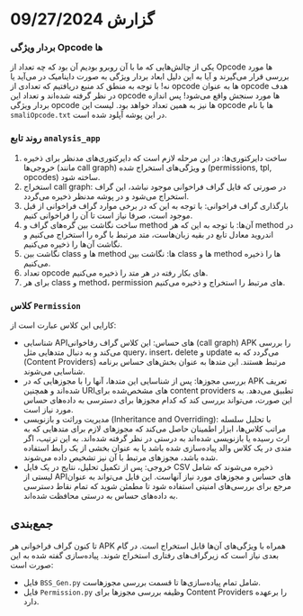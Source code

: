 # گزارش 09/27/2024
### بردار ویژگی Opcode ها
یکی از چالش‌هایی که ما با آن روبرو بودیم آن بود که چه تعداد از Opcode ها مورد بررسی قرار می‌گیرند و آیا به این دلیل ابعاد بردار ویژگی به صورت داینامیک در می‌آید یا نه! با توجه به منطق کد منبع دریافتیم که تعدادی از opcode ها به عنوان opcode هدف در نظر گرفته شده‌اند و تعداد این opcode ها مورد سنجش واقع می‌شود! پس اندازه بردار ویژگی opcode ها نیز به همین تعداد خواهد بود. لیست این opcode ها با نام `smaliOpcode.txt` در این پوشه آپلود شده است.

### روند تابع `analysis_app`
1. ساخت دایرکتوری‌ها: در این مرحله لازم است که دایرکتوری‌های مدنظر برای ذخیره خروجی‌ها (مانند call graph) و ویژگی‌های استخراج شده (permissions, tpl, opcodes) ساخته شود.
2. استخراج call graph: در صورتی که فایل گراف فراخوانی موجود نباشد، این گراف استخراج می‌شود و در پوشه مدنظر ذخیره می‌گردد.
3. بارگذاری گراف فراخوانی: با توجه به این که در برخی موارد گراف فراخوانی از قبل موجود است، صرفا نیاز است تا آن را فراخوانی کنیم.
4. ساخت نگاشت بین گره‌های گراف و method آن‌ها: با توجه به این که هر method در اندروید معادل تابع در بقیه زبان‌هاست، متد مرتبط با گره را استخراج می‌کنیم و نگاشت آن‌ها را ذخیره می‌کنیم.
5. نگاشت بین class ها و method ها: نگاشت بین class ها و method ها را ذخیره می‌کنیم.
6. تعداد opcode های بکار رفته در هر متد را ذخیره می‌کنیم.
7. برای هر class و method، permission های مرتبط را استخراج و ذخیره می‌کنیم.


### کلاس `Permission`
کارایی این کلاس عبارت است از:
- شناسایی APIهای حساس: این کلاس گراف رفاخوانی (call graph) APK را بررسی می‌کند و به دنبال متدهایی مثل query، insert، delete و update می‌گردد که به (Content Providers) مرتبط هستند. این متدها به عنوان بخش‌های حساس برنامه شناسایی می‌شوند.
- بررسی مجوزها: پس از شناسایی این متدها، آنها را با مجوزهایی که در APK تعریف شده‌اند و همچنین URIهای مشخص‌شده برای content providers تطبیق می‌دهد. به این صورت، می‌تواند بررسی کند که کدام مجوزها برای دسترسی به داده‌های حساس مورد نیاز است.
- مدیریت وراثت و بازنویسی (Inheritance and Overriding): با تحلیل سلسله مراتب کلاس‌ها، ابزار اطمینان حاصل می‌کند که مجوزهای لازم برای متدهایی که به ارث رسیده یا بازنویسی شده‌اند به درستی در نظر گرفته شده‌اند. به این ترتیب، اگر متدی در یک کلاس والد پیاده‌سازی شده باشد یا به عنوان بخشی از یک رابط استفاده شده باشد، مجوزهای مرتبط با آن نیز تشخیص داده می‌شوند.
- خروجی: پس از تکمیل تحلیل، نتایج در یک فایل CSV ذخیره می‌شوند که شامل لیستی از APIهای حساس و مجوزهای مورد نیاز آنهاست. این فایل می‌تواند به عنوان مرجع برای بررسی‌های امنیتی استفاده شود تا مطمئن شوید که تمام نقاط دسترسی به داده‌های حساس به درستی محافظت شده‌اند.


## جمع‌بندی
تا کنون گراف فراخوانی هر APK همراه با ویژگی‌های آن‌ها قابل استخراج است. در گام بعدی نیاز است که زیرگراف‌های رفتاری استخراج شوند.
پیاده‌سازی گفته شده به این صورت است:
- فایل `BSS_Gen.py` شامل تمام پیاده‌سازی‌ها تا قسمت بررسی مجوزهاست.
- فایل `Permission.py` وظیفه بررسی مجوزها برای Content Providers را برعهده دارد.
